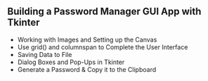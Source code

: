 ## Building a Password Manager GUI App with Tkinter

- Working with Images and Setting up the Canvas
- Use grid() and columnspan to Complete the User Interface
- Saving Data to File
- Dialog Boxes and Pop-Ups in Tkinter
- Generate a Password & Copy it to the Clipboard
